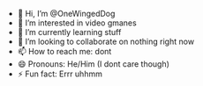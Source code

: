 - 👋 Hi, I’m @OneWingedDog
- 👀 I’m interested in video gmanes
- 🌱 I’m currently learning stuff
- 💞️ I’m looking to collaborate on nothing right now
- 📫 How to reach me: dont
- 😄 Pronouns: He/Him (I dont care though)
- ⚡ Fun fact: Errr uhhmm

<!---
OneWingedDog/OneWingedDog is a ✨ special ✨ repository because its `README.md` (this file) appears on your GitHub profile.
You can click the Preview link to take a look at your changes.
--->
